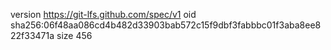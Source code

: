 version https://git-lfs.github.com/spec/v1
oid sha256:06f48aa086cd4b482d33903bab572c15f9dbf3fabbbc01f3aba8ee822f33471a
size 456
